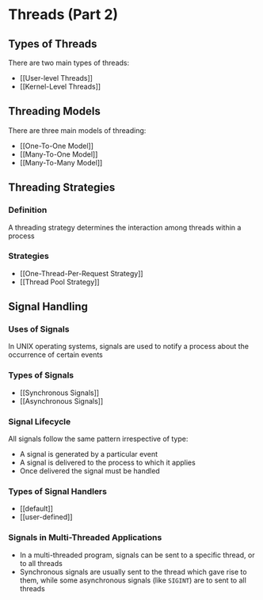 # Threads (Part 2)
## Types of Threads
There are two main types of threads:
- [[User-level Threads]]
- [[Kernel-Level Threads]] 
## Threading Models
There are three main models of threading:
- [[One-To-One Model]]
- [[Many-To-One Model]]
- [[Many-To-Many Model]]
## Threading Strategies
### Definition
A threading strategy determines the interaction among threads within a process
### Strategies
- [[One-Thread-Per-Request Strategy]]
- [[Thread Pool Strategy]]
## Signal Handling
### Uses of Signals
In UNIX operating systems, signals are used to notify a process about the occurrence of certain events
### Types of Signals
- [[Synchronous Signals]]
- [[Asynchronous Signals]]
### Signal Lifecycle
All signals follow the same pattern irrespective of type:
- A signal is generated by a particular event
- A signal is delivered to the process to which it applies
- Once delivered the signal must be handled
### Types of Signal Handlers
- [[default]]
- [[user-defined]]
### Signals in Multi-Threaded Applications
- In a multi-threaded program, signals can be sent to a specific thread, or to all threads
- Synchronous signals are usually sent to the thread which gave rise to them, while some asynchronous signals (like `SIGINT`) are to sent to all threads